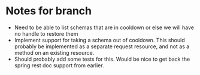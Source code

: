 # Notes for branch

* Need to be able to list schemas that are in cooldown or else we will have no handle to restore them
* Implement support for taking a schema out of cooldown. This should probably be implemented as a separate request resource, and not as a method on an existing resource.
* Should probably add some tests for this. Would be nice to get back the spring rest doc support from earlier. 